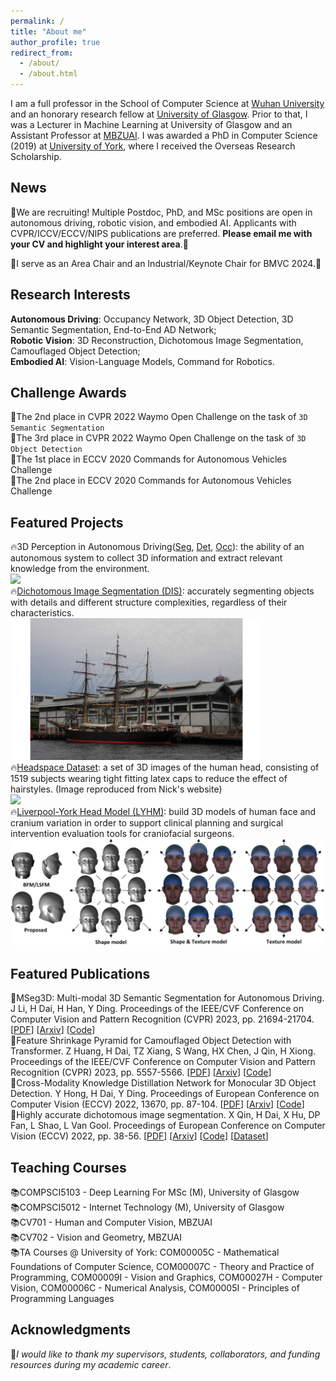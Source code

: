 ```yaml
---
permalink: /
title: "About me"
author_profile: true
redirect_from: 
  - /about/
  - /about.html
---
```


I am a full professor in the School of Computer Science at [Wuhan University](https://en.wikipedia.org/wiki/Wuhan_University) and an honorary research fellow at [University of Glasgow](https://en.wikipedia.org/wiki/University_of_Glasgow). Prior to that, I was a Lecturer in Machine Learning at University of Glasgow and an Assistant Professor at [MBZUAI](https://en.wikipedia.org/wiki/Mohamed_bin_Zayed_University_of_Artificial_Intelligence). I was awarded a PhD in Computer Science (2019) at [University of York](https://en.wikipedia.org/wiki/University_of_York), where I received the Overseas Research Scholarship. 

News
------
📢We are recruiting! Multiple Postdoc, PhD, and MSc positions are open in autonomous driving, robotic vision, and embodied AI. Applicants with CVPR/ICCV/ECCV/NIPS publications are preferred. **Please email me with your CV and highlight your interest area**.🚀

<p>📢I serve as an Area Chair and an Industrial/Keynote Chair for BMVC 2024.🚀</p> 

Research Interests
------
 **Autonomous Driving**: Occupancy Network, 3D Object Detection, 3D Semantic Segmentation, End-to-End AD Network;
 <br>**Robotic Vision**: 3D Reconstruction, Dichotomous Image Segmentation, Camouflaged Object Detection;
 <br>**Embodied AI**: Vision-Language Models, Command for Robotics.

Challenge Awards
------
 🥈The 2nd place in CVPR 2022 Waymo Open Challenge on the task of ``3D Semantic Segmentation``
 <br>🥉The 3rd place in CVPR 2022 Waymo Open Challenge on the task of ``3D Object Detection``
 <br>🥇The 1st place in ECCV 2020 Commands for Autonomous Vehicles Challenge
 <br>🥈The 2nd place in ECCV 2020 Commands for Autonomous Vehicles Challenge

Featured Projects
------
🔥3D Perception in Autonomous Driving([Seg](https://github.com/jialeli1/lidarseg3d), [Det](https://github.com/Cc-Hy/CMKD), [Occ](https://arxiv.org/pdf/2401.06994)): the ability of an autonomous system to collect 3D information and extract relevant knowledge from the environment.
 <br><IMG SRC="/images/AD-demo.gif">
 <br>🔥[Dichotomous Image Segmentation (DIS)](https://xuebinqin.github.io/dis/index.html): accurately segmenting objects with details and different structure complexities, regardless of their characteristics.
 <br><IMG SRC="/images/ship-demo.gif" style = "width:80%">
 <br>🔥[Headspace Dataset](https://www-users.york.ac.uk/~np7/research/Headspace/): a set of 3D images of the human head, consisting of 1519 subjects wearing tight fitting latex caps to reduce the effect of hairstyles. (Image reproduced from Nick's website)
 <br><IMG SRC="/images/christianAnimated.gif" style = "width:80%">
 <br>🔥[Liverpool-York Head Model (LYHM)](https://www-users.york.ac.uk/~np7/research/LYHM/): build 3D models of human face and cranium variation in order to support clinical planning and surgical intervention evaluation tools for craniofacial surgeons.
 <br><IMG SRC="/images/ShapeTextureModel.PNG">


Featured Publications
------
📝MSeg3D: Multi-modal 3D Semantic Segmentation for Autonomous Driving. J Li, H Dai, H Han, Y Ding. Proceedings of the IEEE/CVF Conference on Computer Vision and Pattern Recognition (CVPR) 2023, pp. 21694-21704. [[PDF](https://openaccess.thecvf.com/content/CVPR2023/papers/Li_MSeg3D_Multi-Modal_3D_Semantic_Segmentation_for_Autonomous_Driving_CVPR_2023_paper.pdf)] [[Arxiv](https://arxiv.org/pdf/2303.08600)] [[Code](https://github.com/jialeli1/lidarseg3d)]
<br>📝Feature Shrinkage Pyramid for Camouflaged Object Detection with Transformer. Z Huang, H Dai, TZ Xiang, S Wang, HX Chen, J Qin, H Xiong. Proceedings of the IEEE/CVF Conference on Computer Vision and Pattern Recognition (CVPR) 2023, pp. 5557-5566. [[PDF](https://openaccess.thecvf.com/content/CVPR2023/papers/Huang_Feature_Shrinkage_Pyramid_for_Camouflaged_Object_Detection_With_Transformers_CVPR_2023_paper.pdf)] [[Arxiv](https://arxiv.org/pdf/2303.14816)] [[Code](https://github.com/ZhouHuang23/FSPNet)]
<br>📝Cross-Modality Knowledge Distillation Network for Monocular 3D Object Detection. Y Hong, H Dai, Y Ding. Proceedings of European Conference on Computer Vision (ECCV) 2022, 13670, pp. 87-104. [[PDF](https://link.springer.com/chapter/10.1007/978-3-031-20080-9_6)] [[Arxiv](https://arxiv.org/pdf/2211.07171)] [[Code](https://github.com/Cc-Hy/CMKD)]
<br>📝Highly accurate dichotomous image segmentation. X Qin, H Dai, X Hu, DP Fan, L Shao, L Van Gool. Proceedings of European Conference on Computer Vision (ECCV) 2022, pp. 38-56. [[PDF](https://link.springer.com/chapter/10.1007/978-3-031-19797-0_3)] [[Arxiv](https://arxiv.org/pdf/2203.03041)] [[Code](https://github.com/xuebinqin/DIS)] [[Dataset](https://xuebinqin.github.io/dis/index.html)]

Teaching Courses
------
📚COMPSCI5103 - Deep Learning For MSc (M), University of Glasgow
<br>📚COMPSCI5012 - Internet Technology (M), University of Glasgow
<br>📚CV701 - Human and Computer Vision, MBZUAI 
<br>📚CV702 - Vision and Geometry, MBZUAI
<br>📚TA Courses @ University of York: COM00005C - Mathematical Foundations of Computer Science, COM00007C - Theory and Practice of Programming, COM00009I - Vision and Graphics, COM00027H - Computer Vision, COM00006C - Numerical Analysis, COM00005I - Principles of Programming Languages

Acknowledgments
------
🧡*I would like to thank my supervisors, students, collaborators, and funding resources during my academic career*.

